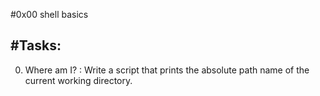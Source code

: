 #0x00 shell basics

#Tasks:
-----------------------------
0. Where am I? :  Write a script that prints the absolute path name of the current working directory.
